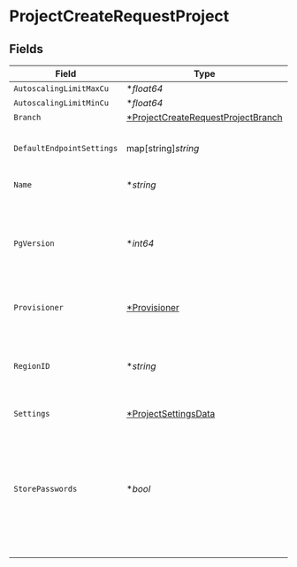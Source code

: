 # ProjectCreateRequestProject


## Fields

| Field                                                                                                                                                 | Type                                                                                                                                                  | Required                                                                                                                                              | Description                                                                                                                                           |
| ----------------------------------------------------------------------------------------------------------------------------------------------------- | ----------------------------------------------------------------------------------------------------------------------------------------------------- | ----------------------------------------------------------------------------------------------------------------------------------------------------- | ----------------------------------------------------------------------------------------------------------------------------------------------------- |
| `AutoscalingLimitMaxCu`                                                                                                                               | **float64*                                                                                                                                            | :heavy_minus_sign:                                                                                                                                    | N/A                                                                                                                                                   |
| `AutoscalingLimitMinCu`                                                                                                                               | **float64*                                                                                                                                            | :heavy_minus_sign:                                                                                                                                    | N/A                                                                                                                                                   |
| `Branch`                                                                                                                                              | [*ProjectCreateRequestProjectBranch](../../models/shared/projectcreaterequestprojectbranch.md)                                                        | :heavy_minus_sign:                                                                                                                                    | N/A                                                                                                                                                   |
| `DefaultEndpointSettings`                                                                                                                             | map[string]*string*                                                                                                                                   | :heavy_minus_sign:                                                                                                                                    | A raw representation of PostgreSQL settings                                                                                                           |
| `Name`                                                                                                                                                | **string*                                                                                                                                             | :heavy_minus_sign:                                                                                                                                    | The project name                                                                                                                                      |
| `PgVersion`                                                                                                                                           | **int64*                                                                                                                                              | :heavy_minus_sign:                                                                                                                                    | The major PostgreSQL version number. Currently supported version are `14` and `15`.                                                                   |
| `Provisioner`                                                                                                                                         | [*Provisioner](../../models/shared/provisioner.md)                                                                                                    | :heavy_minus_sign:                                                                                                                                    | The Neon compute provisioner.<br/>                                                                                                                    |
| `RegionID`                                                                                                                                            | **string*                                                                                                                                             | :heavy_minus_sign:                                                                                                                                    | The region identifier. See [the documentation](https://neon.tech/docs/introduction/regions) for the list of supported regions.<br/>                   |
| `Settings`                                                                                                                                            | [*ProjectSettingsData](../../models/shared/projectsettingsdata.md)                                                                                    | :heavy_minus_sign:                                                                                                                                    | N/A                                                                                                                                                   |
| `StorePasswords`                                                                                                                                      | **bool*                                                                                                                                               | :heavy_minus_sign:                                                                                                                                    | Whether or not passwords are stored for roles in the Neon project. Storing passwords facilitates access to Neon features that require authorization.<br/> |